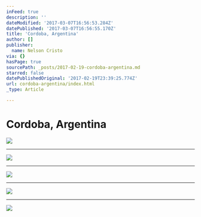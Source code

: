 ```yaml
---
inFeed: true
description: ''
dateModified: '2017-03-07T16:56:53.284Z'
datePublished: '2017-03-07T16:56:55.170Z'
title: 'Cordoba, Argentina'
author: []
publisher:
  name: Nelson Cristo
via: {}
hasPage: true
sourcePath: _posts/2017-02-19-cordoba-argentina.md
starred: false
datePublishedOriginal: '2017-02-19T23:39:25.774Z'
url: cordoba-argentina/index.html
_type: Article

---
```

# Cordoba, Argentina
![](https://the-grid-user-content.s3-us-west-2.amazonaws.com/1dc339dc-811e-4c49-8e5a-39860e6feaf5.jpg)

---

![](https://the-grid-user-content.s3-us-west-2.amazonaws.com/7714c2dd-5317-406d-bbee-f56d0d5532bf.jpg)

---

![](https://the-grid-user-content.s3-us-west-2.amazonaws.com/7c34acdf-637e-43fc-9220-c4bae6782302.jpg)

---

![](https://the-grid-user-content.s3-us-west-2.amazonaws.com/eeff2a3a-7a54-458c-a082-767bffcfdf57.jpg)

---

![](https://the-grid-user-content.s3-us-west-2.amazonaws.com/6e10a714-6a57-4bd5-bac7-eb2261633b76.jpg)